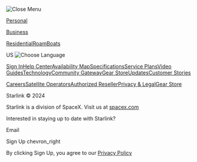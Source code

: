  

![Close Menu](/assets/images/Menu_X.svg)

[Personal](https://www.starlink.com/)

[Business](https://www.starlink.com/business)

[Residential](https://starlink.com/residential)[Roam](https://starlink.com/roam)[Boats](https://starlink.com/boats)

US ![Choose Language](/assets/images/Language_Globe.svg) 

[Sign In](https://api.starlink.com/auth-rp/auth/login?returnUrl=https%3A%2F%2Fstarlink.com%2Faccount)[Help Center](https://starlink.com/support)[Availability Map](https://starlink.com/map)[Specifications](https://starlink.com/specifications)[Service Plans](https://starlink.com/service-plans)[Video Guides](https://starlink.com/videos)[Technology](https://starlink.com/technology)[Community Gateway](https://starlink.com/community-gateway)[Gear Store](https://gear.starlink.com/)[Updates](https://starlink.com/updates)[Customer Stories](https://stories.starlink.com/)

[](https://www.starlink.com/)

[Careers](https://www.spacex.com/careers)[Satellite Operators](https://starlink.com/satellite-operators)[Authorized Reseller](https://starlink.com/resellers)[Privacy & Legal](https://starlink.com/legal)[Gear Store](https://gear.starlink.com/)

[](https://twitter.com/Starlink)

Starlink © 2024

Starlink is a division of SpaceX. Visit us at [spacex.com](https://www.spacex.com/)

Interested in staying up to date with Starlink?

Email

Sign Up chevron\_right

By clicking Sign Up, you agree to our [Privacy Policy](https://www.starlink.com/legal)